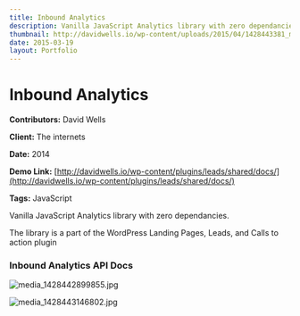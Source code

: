```yaml
---
title: Inbound Analytics
description: Vanilla JavaScript Analytics library with zero dependancies
thumbnail: http://davidwells.io/wp-content/uploads/2015/04/1428443381_media_1428442899855.jpg
date: 2015-03-19
layout: Portfolio
---
```


# Inbound Analytics

**Contributors:** David Wells

**Client:** The internets

**Date:** 2014

**Demo Link:** [http://davidwells.io/wp-content/plugins/leads/shared/docs/](http://davidwells.io/wp-content/plugins/leads/shared/docs/)

**Tags:** JavaScript

Vanilla JavaScript Analytics library with zero dependancies.

The library is a part of the WordPress Landing Pages, Leads, and Calls to action plugin

### Inbound Analytics API Docs

![](https://s3-us-west-2.amazonaws.com/assets.davidwells.io/work/inbound-analytics-media_1428442899855.jpg "media_1428442899855.jpg")

![](https://s3-us-west-2.amazonaws.com/assets.davidwells.io/work/inbound-analytics-media_1428443146802.jpg "media_1428443146802.jpg")
